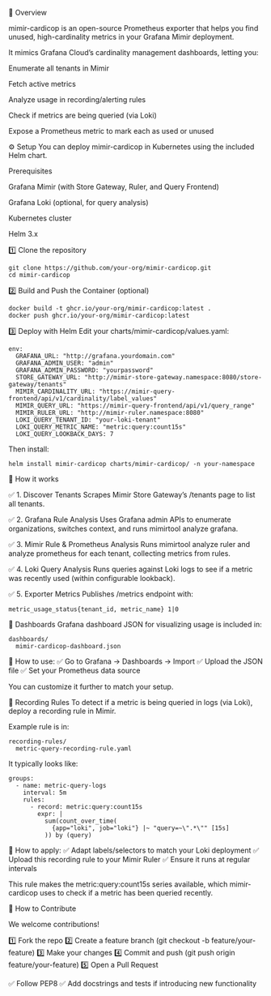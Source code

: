 🚀 Overview

mimir-cardicop is an open-source Prometheus exporter that helps you find unused, high-cardinality metrics in your Grafana Mimir deployment.

It mimics Grafana Cloud’s cardinality management dashboards, letting you:

Enumerate all tenants in Mimir

Fetch active metrics

Analyze usage in recording/alerting rules

Check if metrics are being queried (via Loki)

Expose a Prometheus metric to mark each as used or unused

⚙️ Setup
You can deploy mimir-cardicop in Kubernetes using the included Helm chart.

Prerequisites

Grafana Mimir (with Store Gateway, Ruler, and Query Frontend)

Grafana Loki (optional, for query analysis)

Kubernetes cluster

Helm 3.x

1️⃣ Clone the repository
```
git clone https://github.com/your-org/mimir-cardicop.git
cd mimir-cardicop
```

2️⃣ Build and Push the Container (optional)
```
docker build -t ghcr.io/your-org/mimir-cardicop:latest .
docker push ghcr.io/your-org/mimir-cardicop:latest
```
3️⃣ Deploy with Helm
Edit your charts/mimir-cardicop/values.yaml:

```
env:
  GRAFANA_URL: "http://grafana.yourdomain.com"
  GRAFANA_ADMIN_USER: "admin"
  GRAFANA_ADMIN_PASSWORD: "yourpassword"
  STORE_GATEWAY_URL: "http://mimir-store-gateway.namespace:8080/store-gateway/tenants"
  MIMIR_CARDINALITY_URL: "https://mimir-query-frontend/api/v1/cardinality/label_values"
  MIMIR_QUERY_URL: "https://mimir-query-frontend/api/v1/query_range"
  MIMIR_RULER_URL: "http://mimir-ruler.namespace:8080"
  LOKI_QUERY_TENANT_ID: "your-loki-tenant"
  LOKI_QUERY_METRIC_NAME: "metric:query:count15s"
  LOKI_QUERY_LOOKBACK_DAYS: 7
```

Then install:

```
helm install mimir-cardicop charts/mimir-cardicop/ -n your-namespace
```

🧭 How it works

✅ 1. Discover Tenants
Scrapes Mimir Store Gateway’s /tenants page to list all tenants.

✅ 2. Grafana Rule Analysis
Uses Grafana admin APIs to enumerate organizations, switches context, and runs mimirtool analyze grafana.

✅ 3. Mimir Rule & Prometheus Analysis
Runs mimirtool analyze ruler and analyze prometheus for each tenant, collecting metrics from rules.

✅ 4. Loki Query Analysis
Runs queries against Loki logs to see if a metric was recently used (within configurable lookback).

✅ 5. Exporter Metrics
Publishes /metrics endpoint with:

```
metric_usage_status{tenant_id, metric_name} 1|0
```


📜 Dashboards
Grafana dashboard JSON for visualizing usage is included in:

```
dashboards/
  mimir-cardicop-dashboard.json
```

🎯 How to use:
✅ Go to Grafana → Dashboards → Import
✅ Upload the JSON file
✅ Set your Prometheus data source

You can customize it further to match your setup.

📜 Recording Rules
To detect if a metric is being queried in logs (via Loki), deploy a recording rule in Mimir.

Example rule is in:

```
recording-rules/
  metric-query-recording-rule.yaml
```

It typically looks like:

```
groups:
  - name: metric-query-logs
    interval: 5m
    rules:
      - record: metric:query:count15s
        expr: |
          sum(count_over_time(
            {app="loki", job="loki"} |~ "query=~\".*\"" [15s]
          )) by (query)
```

🎯 How to apply:
✅ Adapt labels/selectors to match your Loki deployment
✅ Upload this recording rule to your Mimir Ruler
✅ Ensure it runs at regular intervals

This rule makes the metric:query:count15s series available, which mimir-cardicop uses to check if a metric has been queried recently.

🤝 How to Contribute

We welcome contributions!

1️⃣ Fork the repo
2️⃣ Create a feature branch (git checkout -b feature/your-feature)
3️⃣ Make your changes
4️⃣ Commit and push (git push origin feature/your-feature)
5️⃣ Open a Pull Request

✅ Follow PEP8
✅ Add docstrings and tests if introducing new functionality



